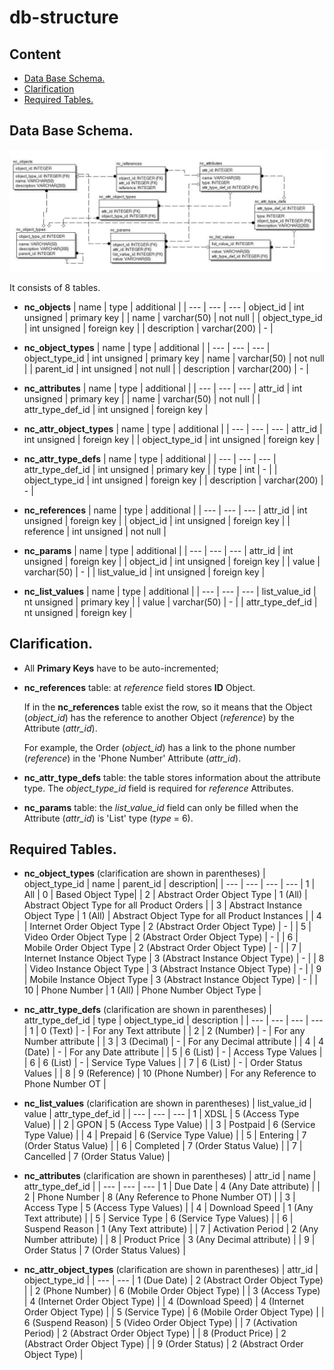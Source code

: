 # db-structure

## Content
- [Data Base Schema.](#data-base-schema)
- [Clarification](#clarification)
- [Required Tables.](#required_tables)

## Data Base Schema.

![alt text](db.jpg)

It consists of 8 tables.
 - __nc_objects__
     | name | type | additional |
     | --- | --- | ---
     | object_id | int unsigned | primary key |
     | name | varchar(50) | not null |
     | object_type_id | int unsigned | foreign key |
     | description | varchar(200) | - |
     
 - __nc_object_types__
     | name | type | additional |
     | --- | --- | ---
     | object_type_id | int unsigned | primary key
     | name | varchar(50) | not null |
     | parent_id | int unsigned | not null |
     | description | varchar(200) | - |

 - __nc_attributes__
     | name | type | additional |
     | --- | --- | ---
     | attr_id | int unsigned | primary key |
     | name | varchar(50) | not null |
     | attr_type_def_id | int unsigned | foreign key |
     
 - __nc_attr_object_types__
     | name | type | additional |
     | --- | --- | ---
     | attr_id | int unsigned | foreign key |
     | object_type_id | int unsigned | foreign key |

 - __nc_attr_type_defs__
     | name | type | additional |
     | --- | --- | ---
     | attr_type_def_id | int unsigned | primary key |
     | type | int | - |
     | object_type_id | int unsigned | foreign key |
     | description | varchar(200) | - |

 - __nc_references__
     | name | type | additional |
     | --- | --- | ---
     | attr_id | int unsigned | foreign key |
     | object_id | int unsigned | foreign key |
     | reference | int unsigned | not null |

 - __nc_params__
     | name | type | additional |
     | --- | --- | ---
     | attr_id | int unsigned | foreign key |
     | object_id | int unsigned | foreign key |
     | value | varchar(50) | - |
     | list_value_id | int unsigned | foreign key |

 - __nc_list_values__
     | name | type | additional |
     | --- | --- | ---
     | list_value_id | nt unsigned | primary key |
     | value | varchar(50) | - |
     | attr_type_def_id | nt unsigned | foreign key |

## Clarification.
 - All **Primary Keys** have to be auto-incremented;
 - **nc_references** table: at _reference_ field stores __ID__ Object. 
     
     If in the **nc_references** table exist the row, so it means that the Object (_object_id_) has the reference to another Object (_reference_) by the Attribute (_attr_id_). 
     
     For example, the Order (_object_id_) has a link to the phone number (_reference_) in the 'Phone Number' Attribute (_attr_id_).
 - **nc_attr_type_defs** table: the table stores information about the attribute type. The _object_type_id_ field is required for _reference_ Attributes.
 - **nc_params** table: the _list_value_id_ field can only be filled when the Attribute (_attr_id_) is 'List' type (_type_ = 6).

## Required Tables.

 - __nc_object_types__ (clarification are shown in parentheses)
     | object_type_id | name | parent_id | description|
     | --- | --- | --- | ---
     | 1 | All | 0 | Based Object Type|
     | 2 | Abstract Order Object Type | 1 (All) | Abstract Оbject Type for all Product Orders |
     | 3 | Abstract Instance Object Type | 1 (All) | Abstract Оbject Type for all Product Instances |
     | 4 | Internet Order Object Type | 2 (Abstract Order Object Type) | - |
     | 5 | Video Order Object Type | 2 (Abstract Order Object Type) | - |
     | 6 | Mobile Order Object Type | 2 (Abstract Order Object Type) | - |
     | 7 | Internet Instance Object Type | 3 (Abstract Instance Object Type) | - |
     | 8 | Video Instance Object Type | 3 (Abstract Instance Object Type) | - |
     | 9 | Mobile Instance Object Type | 3 (Abstract Instance Object Type) | - |
     | 10 | Phone Number | 1 (All) | Phone Number Оbject Type |

 - __nc_attr_type_defs__ (clarification are shown in parentheses)
     | attr_type_def_id | type | object_type_id | description |
     | --- | --- | --- | ---
     | 1 | 0 (Text) | - | For any Text attribute | 
     | 2 | 2 (Number) | - | For any Number attribute |
     | 3 | 3 (Decimal) | - | For any Decimal attribute |
     | 4 | 4 (Date) | - | For any Date attribute |
     | 5 | 6 (List) | - | Access Type Values |
     | 6 | 6 (List) | - | Service Type Values |
     | 7 | 6 (List) | - | Order Status Values |
     | 8 | 9 (Reference) | 10 (Phone Number) |  For any Reference to Phone Number OT |
 
 - __nc_list_values__ (clarification are shown in parentheses)
     | list_value_id | value | attr_type_def_id |
     | --- | --- | ---
     | 1 | XDSL | 5 (Access Type Value) |
     | 2 | GPON | 5 (Access Type Value) |
     | 3 | Postpaid | 6 (Service Type Value) |
     | 4 | Prepaid | 6 (Service Type Value) |
     | 5 | Entering | 7 (Order Status Value) |
     | 6 | Completed | 7 (Order Status Value) |
     | 7 | Cancelled | 7 (Order Status Value) |

 - __nc_attributes__ (clarification are shown in parentheses)
     | attr_id | name | attr_type_def_id |
     | --- | --- | ---
     | 1 | Due Date | 4 (Any Date attribute) |
     | 2 | Phone Number | 8 (Any Reference to Phone Number OT) |
     | 3 | Access Type | 5 (Access Type Values) |
     | 4 | Download Speed | 1 (Any Text attribute) |
     | 5 | Service Type | 6 (Service Type Values) |
     | 6 | Suspend Reason | 1 (Any Text attribute) |
     | 7 | Activation Period | 2 (Any Number attribute) |
     | 8 | Product Price | 3 (Any Decimal attribute) |
     | 9 | Order Status | 7 (Order Status Values) |
<!-- 
     | 10 | Order Aim | 6 | 
-->

 - __nc_attr_object_types__ (clarification are shown in parentheses)
     | attr_id | object_type_id |
     | --- | --- 
     | 1 (Due Date) | 2 (Abstract Order Object Type) |
     | 2 (Phone Number) | 6 (Mobile Order Object Type) |
     | 3 (Access Type) | 4 (Internet Order Object Type) |
     | 4 (Download Speed) | 4 (Internet Order Object Type) |
     | 5 (Service Type) | 6 (Mobile Order Object Type) |
     | 6 (Suspend Reason) | 5 (Video Order Object Type) |
     | 7 (Activation Period) | 2 (Abstract Order Object Type) |
     | 8 (Product Price) | 2 (Abstract Order Object Type) |
     | 9 (Order Status) | 2 (Abstract Order Object Type) |